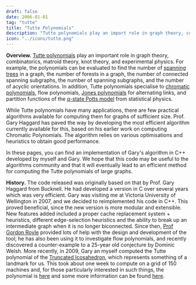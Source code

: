 ```yaml
---
draft: false
date: 2006-01-01
tag: "tutte"
title: "Tutte Polynomials"
description: "Tutte polynomials play an import role in graph theory, combinatorics, matroid theory, knot theory, and experimental physics.  This project involved developing a high efficient algorithm (implemented in C++) for computing Tutte polynomials which was later incorporated into Mathematic and Sage."
icon: "../icons/tutte.png"
---
```


**Overview.** [Tutte polynomials](http://en.wikipedia.org/wiki/Tutte_polynomial) play an important role in graph theory, combinatorics, matroid theory, knot theory, and experimental physics. For example, the polynomials can be evaluated to find the number of [spanning trees](http://en.wikipedia.org/wiki/Spanning_tree) in a graph, the number of forests in a graph, the number of connected spanning subgraphs, the number of spanning subgraphs, and the number of acyclic orientations. In addition, Tutte polynomials specialise to [chromatic polynomials](http://en.wikipedia.org/wiki/Chromatic_polynomial), flow polynomials, [Jones polynomials](http://en.wikipedia.org/wiki/Jones_polynomial) for alternating links, and partition functions of the [q-state Potts model](http://en.wikipedia.org/wiki/Potts_model) from statistical physics.

While Tutte polynomials have many applications, there are few practical algorithms available for computing them for graphs of sufficient size. Prof. Gary Haggard has paved the way by developing the most efficient algorithm currently available for this, based on his earlier work on computing Chromatic Polynomials. The algorithm relies on various optimisations and heuristics to obtain good performance.

In these pages, you can find an implementation of Gary's algorithm in C++ developed by myself and Gary. We hope that this code may be useful to the algorithms community and that it will eventually lead to an efficient method for computing the Tutte polynomials of large graphs.

**History.** The code released was originally based on that by Prof. Gary Haggard from Bucknell. He had developed a version in C over several years which was very efficient.  Gary was visiting me at Victoria University of Wellington in 2007, and we decided to reimplemented his code in C++. This proved beneficial, since the new version is more modular and extensible. New features added included a proper cache replacement system + heuristics, different edge-selection heuristics and the ability to break up an intermediate graph when it is no longer biconnected.  Since then, [Prof Gordon Royle](https://github.com/DavePearce/DynamicTopologicalSort) provided lots of help with the design and development of the tool; he has also been using it to investigate flow polynomials, and recently discovered a counter-example to a 25-year old conjecture by Dominic Welsh.  More recently, in 2009, Gary an myself computed the Tutte polynomial of the [Truncated Icosahedron](http://en.wikipedia.org/wiki/Truncated_icosahedron), which represents something of a landmark for us. This took about one week to compute on a grid of 150 machines and, for those particularly interested in such things, the polynomial is [here](../../files/ti_poly.txt) and some more information can be found [here](../../publications/TI10.pdf).